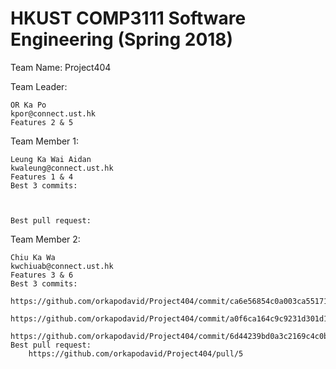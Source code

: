 # HKUST COMP3111 Software Engineering (Spring 2018)

Team Name: Project404

Team Leader:

	OR Ka Po
	kpor@connect.ust.hk
	Features 2 & 5

Team Member 1:

	Leung Ka Wai Aidan
	kwaleung@connect.ust.hk
	Features 1 & 4
	Best 3 commits:
		
		
		
	Best pull request:
		

Team Member 2:

	Chiu Ka Wa
	kwchiuab@connect.ust.hk
	Features 3 & 6
	Best 3 commits:
		https://github.com/orkapodavid/Project404/commit/ca6e56854c0a003ca5517110ee71f89231ff067c
		https://github.com/orkapodavid/Project404/commit/a0f6ca164c9c9231d301d14d019df6f9a7d1d043
		https://github.com/orkapodavid/Project404/commit/6d44239bd0a3c2169c4c0b8fc140df3cd44a55aa
	Best pull request:
		https://github.com/orkapodavid/Project404/pull/5
